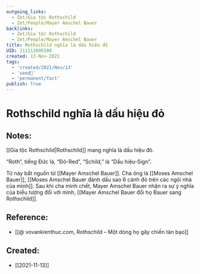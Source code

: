 ```yaml
---
outgoing_links:
  - Zet/Gia tộc Rothschild
  - Zet/People/Mayer Amschel Bauer
backlinks:
  - Zet/Gia tộc Rothschild
  - Zet/People/Mayer Amschel Bauer
title: Rothschild nghĩa là dấu hiệu đỏ
UID: 211113095500
created: 13-Nov-2021
tags:
  - 'created/2021/Nov/13'
  - 'seed🥜'
  - 'permanent/fact'
publish: True
---
```

# Rothschild nghĩa là dấu hiệu đỏ

## Notes:
[[Gia tộc Rothschild|Rothschild]] mang nghĩa là dấu hiệu đỏ. 

“Roth”, tiếng Đức là, “Đỏ-Red”, “Schild,” là “Dấu hiệu-Sign”.

Từ này bắt nguồn từ [[Mayer Amschel Bauer]]. Cha ông là [[Moses Amschel Bauer]], [[Moses Amschel Bauer đánh dấu sao 6 cánh đỏ trên các ngôi nhà của mình]]. Sau khi cha mình chết, Mayer Amschel Bauer nhận ra sự ý nghĩa của biểu tượng đối với mình, [[Mayer Amschel Bauer đổi họ Bauer sang Rothschild]].

## Reference:
- [[@ vovankienthuc.com, Rothschild – Một dòng họ gây chiến tàn bạo]]



## Created:
- [[2021-11-13]]
